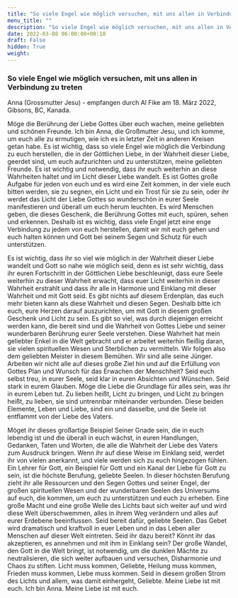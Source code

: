 ```yaml
---
title: "So viele Engel wie möglich versuchen, mit uns allen in Verbindung zu treten"
menu_title: ""
description: "So viele Engel wie möglich versuchen, mit uns allen in Verbindung zu treten"
date: 2022-03-08 06:00:00+00:10
draft: False
hidden: True
weight:
---
```

### So viele Engel wie möglich versuchen, mit uns allen in Verbindung zu treten

Anna (Grossmutter Jesu) - empfangen durch Al Fike am 18. März 2022, Gibsons, BC, Kanada.

Möge die Berührung der Liebe Gottes über euch wachen, meine geliebten und schönen Freunde. Ich bin Anna, die Großmutter Jesu, und ich komme, um euch alle zu ermutigen, wie ich es in letzter Zeit in anderen Kreisen getan habe. Es ist wichtig, dass so viele Engel wie möglich die Verbindung zu euch herstellen, die in der Göttlichen Liebe, in der Wahrheit dieser Liebe, geerdet sind, um euch aufzurichten und zu unterstützen, meine geliebten Freunde. Es ist wichtig und notwendig, dass ihr euch weiterhin an diese Wahrheiten haltet und im Licht dieser Liebe wandelt. Es ist Gottes große Aufgabe für jeden von euch und es wird eine Zeit kommen, in der viele euch bitten werden, sie zu segnen, ein Licht und ein Trost für sie zu sein, oder ihr werdet das Licht der Liebe Gottes so wunderschön in eurer Seele manifestieren und überall um euch herum leuchten. Es wird Menschen geben, die dieses Geschenk, die Berührung Gottes mit euch, spüren, sehen und erkennen. Deshalb ist es wichtig, dass viele Engel jetzt eine enge Verbindung zu jedem von euch herstellen, damit wir mit euch gehen und euch halten können und Gott bei seinem Segen und Schutz für euch unterstützen.

Es ist wichtig, dass ihr so viel wie möglich in der Wahrheit dieser Liebe wandelt und Gott so nahe wie möglich seid, denn es ist sehr wichtig, dass ihr euren Fortschritt in der Göttlichen Liebe beschleunigt, dass eure Seele weiterhin zu dieser Wahrheit erwacht, dass euer Licht weiterhin in dieser Wahrheit erstrahlt und dass ihr alle in Harmonie und Einklang mit dieser Wahrheit und mit Gott seid. Es gibt nichts auf diesem Erdenplan, das euch mehr bieten kann als diese Wahrheit und diesen Segen. Deshalb bitte ich euch, eure Herzen darauf auszurichten, um mit Gott in diesem großen Geschenk und Licht zu sein. Es gibt so viel, was durch diejenigen erreicht werden kann, die bereit sind und die Wahrheit von Gottes Liebe und seiner wunderbaren Berührung eurer Seele verstehen. Diese Wahrheit hat mein geliebter Enkel in die Welt gebracht und er arbeitet weiterhin fleißig daran, sie vielen spirituellen Wesen und Sterblichen zu vermitteln. Wir folgen also dem geliebten Meister in diesem Bemühen. Wir sind alle seine Jünger. Arbeiten wir nicht alle auf dieses große Ziel hin und auf die Erfüllung von Gottes Plan und Wunsch für das Erwachen der Menschheit? Seid euch selbst treu, in eurer Seele, seid klar in euren Absichten und Wünschen. Seid stark in eurem Glauben. Möge die Liebe die Grundlage für alles sein, was ihr in eurem Leben tut. Zu lieben heißt, Licht zu bringen, und Licht zu bringen heißt, zu lieben, sie sind untrennbar miteinander verbunden. Diese beiden Elemente, Leben und Liebe, sind ein und dasselbe, und die Seele ist entflammt von der Liebe des Vaters.

Möget ihr dieses großartige Beispiel Seiner Gnade sein, die in euch lebendig ist und die überall in euch wächst, in euren Handlungen, Gedanken, Taten und Worten, die alle die Wahrheit der Liebe des Vaters zum Ausdruck bringen. Wenn ihr auf diese Weise im Einklang seid, werdet ihr von vielen anerkannt, und viele werden sich zu euch hingezogen fühlen. Ein Lehrer für Gott, ein Beispiel für Gott und ein Kanal der Liebe für Gott zu sein, ist die höchste Berufung, geliebte Seelen. In dieser höchsten Berufung zieht ihr alle Ressourcen und den Segen Gottes und seiner Engel, der großen spirituellen Wesen und der wunderbaren Seelen des Universums auf euch, die kommen, um euch zu unterstützen und euch zu erheben. Eine große Macht und eine große Welle des Lichts baut sich weiter auf und wird diese Welt überschwemmen, alles in ihrem Weg verändern und alles auf eurer Erdebene beeinflussen. Seid bereit dafür, geliebte Seelen. Das Gebet wird dramatisch und kraftvoll in euer Leben und in das Leben aller Menschen auf dieser Welt eintreten. Seid ihr dazu bereit? Könnt ihr das akzeptieren, es annehmen und mit ihm in Einklang sein? Der große Wandel, den Gott in die Welt bringt, ist notwendig, um die dunklen Mächte zu neutralisieren, die sich weiter aufbauen und versuchen, Disharmonie und Chaos zu stiften. Licht muss kommen, Geliebte, Heilung muss kommen, Frieden muss kommen, Liebe muss kommen. Seid in diesem großen Strom des Lichts und allem, was damit einhergeht, Geliebte. Meine Liebe ist mit euch. Ich bin Anna. Meine Liebe ist mit euch.
